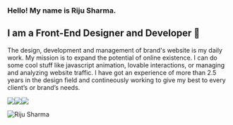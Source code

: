 ### Hello! My name is Riju Sharma.
## I am a Front-End Designer and Developer 👋

<!--
**rijushm/rijushm** is a ✨ _special_ ✨ repository because its `README.md` (this file) appears on your GitHub profile.

Here are some ideas to get you started:

- 🔭 I am a fresher
- 🌱 I’m currently learning at Techno International Batanagar
- 👯 I’m looking for a responsible frontend developer position 
- 🤔 I’m looking for help with web designing knowledge
- 💬 Ask me about coding
- 📫 How to reach me: contact details given below
- 😄 Pronouns: ...
- ⚡ Fun fact: ...
-->

The design, development and management of brand's website is my daily work. My mission is to expand the potential of online existence. I can do some cool stuff like javascript animation, lovable interactions, or managing and analyzing website traffic. I have got an experience of more than 2.5 years in the design field and contineously working to give my best to every client’s or brand’s needs.

<a href="https://www.linkedin.com/in/rijusharma1/"><img src="https://img.icons8.com/32/FFFFFF/linkedin.png"/></a><a href="https://www.instagram.com/therijusharma/"><img src="https://img.icons8.com/32/FFFFFF/instagram-new.png"/></a><a href="mailto:rijushm@gmail.com"><img src="https://img.icons8.com/32/FFFFFF/email.png"/></a>


<!--![Riju Sharma github stats]
(https://github-readme-stats.vercel.app/api?username=rijushm&show_icons=true&theme=tokyonight)-->

<img src="https://github-readme-stats.vercel.app/api?username=rijushm&show_icons=true&theme=tokyonight" alt="Riju Sharma" />
